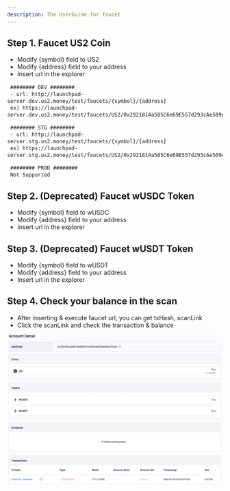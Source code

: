 ```yaml
---
description: The UserGuide for faucet
---
```


## Step 1. Faucet US2 Coin
- Modify {symbol} field to US2
- Modify {address} field to your address
- Insert url in the explorer

```
 ######## DEV ########
 - url: http://launchpad-server.dev.us2.money/test/faucets/{symbol}/{address}
 ex) https://launchpad-server.dev.us2.money/test/faucets/US2/0x2921814a585C6e69E557d293cAe509ed64b751Dd
```

```
 ######## STG ########
 - url: http://launchpad-server.stg.us2.money/test/faucets/{symbol}/{address}
 ex) https://launchpad-server.stg.us2.money/test/faucets/US2/0x2921814a585C6e69E557d293cAe509ed64b751Dd
```

```
 ######## PROD ########
 Not Supported 
```


## Step 2. (Deprecated) Faucet wUSDC Token
- Modify {symbol} field to wUSDC
- Modify {address} field to your address
- Insert url in the explorer



## Step 3. (Deprecated) Faucet wUSDT Token
- Modify {symbol} field to wUSDT
- Modify {address} field to your address
- Insert url in the explorer


## Step 4. Check your balance in the scan 
- After inserting & execute faucet url, you can get txHash, scanLink
- Click the scanLink and check the transaction & balance


![FacetLink](../resources/image/scan-faucet-link.png)
